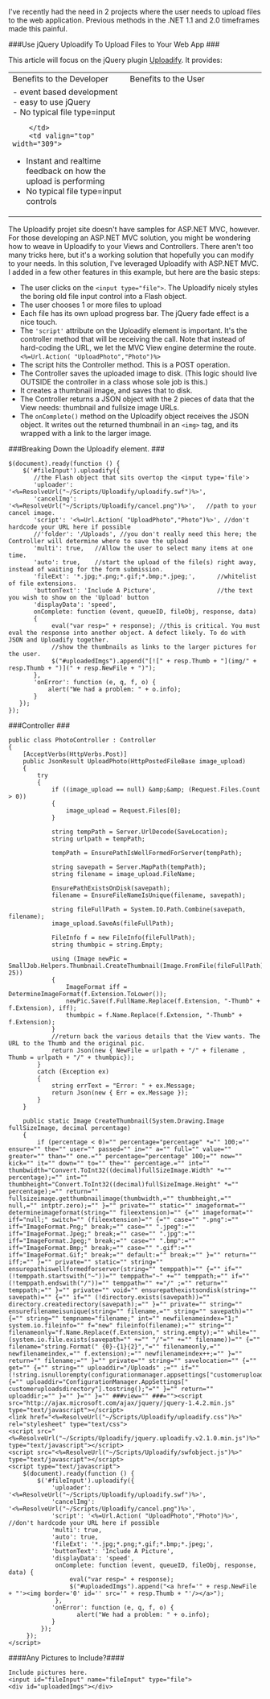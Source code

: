 <!--{Title:"Uploading Files To Your ASP.NET MVC Application", PublishedOn:"2010-05-27T03:25:31", Intro:"I've recently had the need in 2 projects where the user needs to upload files to the web application"} -->

I've recently had the need in 2 projects where the user needs to upload files to the web application. Previous methods in the .NET 1.1 and 2.0 timeframes made this painful. 

###Use jQuery Uploadify To Upload Files to Your Web App ###

This article will focus on the jQuery plugin [Uploadify](http://www.uploadify.com/).  It provides: 
  <table border="0" cellspacing="0" cellpadding="2" width="559">
    <tbody>
      <tr>
        <td valign="top" width="248">Benefits to the Developer</td>
        <td valign="top" width="309">Benefits to the User</td>
      </tr>
      <tr>
        <td valign="top" width="248">        
- event based development <BR>
- easy to use jQuery <BR>
- No typical file type=input 
        
        </td>
        <td valign="top" width="309">
        
- Instant and realtime feedback on how the upload is performing<BR> 
- No typical file type=input controls 
        </td>
      </tr>
    </tbody>
  </table>

The Uploadify projet site doesn't have samples for ASP.NET MVC, however. For those developing an ASP.NET MVC solution, you might be wondering how to weave in Uploadify to your Views and Controllers. There aren't too many tricks here, but it's a working solution that hopefully you can modify to your needs. 
In this solution, I've leveraged Uploadify with ASP.NET MVC.  I added in a few other features in this example, but here are the basic steps:
 
* The user clicks on the  `<input type="file">`. The Uploadify nicely styles the boring old file input control into a Flash object.
* The user chooses 1 or more files to upload
* Each file has its own upload progress bar. The jQuery fade effect is a nice touch.     
* The `'script'` attribute on the Uploadify element is important. It's the controller method that will be receiving the call. Note that instead of hard-coding the URL, we let the MVC View engine determine the route. `<%=Url.Action( "UploadPhoto","Photo")%>`    
* The script hits the Controller method. This is a POST operation.
* The Controller saves the uploaded image to disk.  (This logic should live OUTSIDE the controller in a class whose sole job is this.)
* It creates a thumbnail image, and saves that to disk.    
* The Controller returns a JSON object with the 2 pieces of data that the View needs: thumbnail and fullsize image URLs.     
* The `onComplete()` method on the Uploadify object receives the JSON object. It writes out the returned thumbnail in an `<img>` tag, and its wrapped with a link to the larger image. 

###Breaking Down the Uploadify element. ###

    $(document).ready(function () { 
        $('#fileInput').uploadify({      
           //the Flash object that sits overtop the <input type='file'> 
           'uploader': '<%=ResolveUrl("~/Scripts/Uploadify/uploadify.swf")%>',  
           'cancelImg': '<%=ResolveUrl("~/Scripts/Uploadify/cancel.png")%>',   //path to your cancel image. 
           'script': '<%=Url.Action( "UploadPhoto","Photo")%>', //don't hardcode your URL here if possible     
           //'folder': '/Uploads', //you don't really need this here; the Controller will determine where to save the upload       
           'multi': true,   //Allow the user to select many items at one time.       
           'auto': true,    //start the upload of the file(s) right away, instead of waiting for the form submission.     
           'fileExt': '*.jpg;*.png;*.gif;*.bmp;*.jpeg;',      //whitelist of file extensions.    
           'buttonText': 'Include A Picture',                 //the text you wish to show on the 'Upload' button       
           'displayData': 'speed',       
           onComplete: function (event, queueID, fileObj, response, data) 
           { 
                eval("var resp=" + response); //this is critical. You must eval the response into another object. A defect likely. To do with JSON and Uploadify together. 
                //show the thumbnails as links to the larger pictures for the user.       
                $("#uploadedImgs").append("[![" + resp.Thumb + "](img/" + resp.Thumb + ")](" + resp.NewFile + ")"); 
           }, 
           'onError': function (e, q, f, o) {
               alert("We had a problem: " + o.info); 
           } 
       }); 
    });


###Controller ###

    public class PhotoController : Controller     
    {      
        [AcceptVerbs(HttpVerbs.Post)]      
        public JsonResult UploadPhoto(HttpPostedFileBase image_upload)      
        {      
            try      
            {                  
                if ((image_upload == null) &amp;&amp; (Request.Files.Count > 0))      
                {      
                    image_upload = Request.Files[0];      
                } 

                string tempPath = Server.UrlDecode(SaveLocation);     
                string urlpath = tempPath; 

                tempPath = EnsurePathIsWellFormedForServer(tempPath); 

                string savepath = Server.MapPath(tempPath);     
                string filename = image_upload.FileName;            

                EnsurePathExistsOnDisk(savepath);     
                filename = EnsureFileNameIsUnique(filename, savepath); 

                string fileFullPath = System.IO.Path.Combine(savepath, filename);     
                image_upload.SaveAs(fileFullPath); 

                FileInfo f = new FileInfo(fileFullPath);     
                string thumbpic = string.Empty; 

                using (Image newPic = SmallJob.Helpers.Thumbnail.CreateThumbnail(Image.FromFile(fileFullPath), 25))      
                {      
                    ImageFormat iff = DetermineImageFormat(f.Extension.ToLower());      
                    newPic.Save(f.FullName.Replace(f.Extension, "-Thumb" + f.Extension), iff);      
                    thumbpic = f.Name.Replace(f.Extension, "-Thumb" + f.Extension);                   
                }      
                //return back the various details that the View wants. The URL to the Thumb and the original pic.      
                return Json(new { NewFile = urlpath + "/" + filename , Thumb = urlpath + "/" + thumbpic});      
            }      
            catch (Exception ex)      
            {      
                string errText = "Error: " + ex.Message;      
                return Json(new { Err = ex.Message });      
            }      
        } 

        public static Image CreateThumbnail(System.Drawing.Image fullSizeImage, decimal percentage)     
        {      
            if (percentage < 0)="" percentage="percentage" *="" 100;="" ensure="" the="" user="" passed="" in="" a="" full="" value="" greater="" than="" one.="" percentage="percentage" 100;="" now="" kick="" it="" down="" to="" the="" percentage.="" int="" thumbwidth="Convert.ToInt32((decimal)fullSizeImage.Width" *="" percentage);="" int="" thumbheight="Convert.ToInt32((decimal)fullSizeImage.Height" *="" percentage);="" return="" fullsizeimage.getthumbnailimage(thumbwidth,="" thumbheight,="" null,="" intptr.zero);="" }="" private="" static="" imageformat="" determineimageformat(string="" fileextension)="" {="" imageformat="" iff="null;" switch="" (fileextension)="" {="" case="" ".png":="" iff="ImageFormat.Png;" break;="" case="" ".jpeg":="" iff="ImageFormat.Jpeg;" break;="" case="" ".jpg":="" iff="ImageFormat.Jpeg;" break;="" case="" ".bmp":="" iff="ImageFormat.Bmp;" break;="" case="" ".gif":="" iff="ImageFormat.Gif;" break;="" default:="" break;="" }="" return="" iff;="" }="" private="" static="" string="" ensurepathiswellformedforserver(string="" temppath)="" {="" if="" (!temppath.startswith("~"))="" temppath="~" +="" temppath;="" if="" (!temppath.endswith("/"))="" temppath="" +="/" ;="" return="" temppath;="" }="" private="" void="" ensurepathexistsondisk(string="" savepath)="" {="" if="" (!directory.exists(savepath))="" directory.createdirectory(savepath);="" }="" private="" string="" ensurefilenameisunique(string="" filename,="" string="" savepath)="" {="" string="" tempname="filename;" int="" newfilenameindex="1;" system.io.fileinfo="" f="new" fileinfo(filename);="" string="" filenameonly="f.Name.Replace(f.Extension," string.empty);="" while="" (system.io.file.exists(savepath="" +="" "/"="" +="" filename))="" {="" filename="string.Format(" {0}-{1}{2}","="" filenameonly,="" newfilenameindex,="" f.extension);="" newfilenameindex++;="" }="" return="" filename;="" }="" private="" string="" savelocation="" {="" get="" {="" string="" uploaddir="/Uploads" ;="" if="" (!string.isnullorempty(configurationmanager.appsettings["customeruploadsdirectory"]))="" {="" uploaddir="ConfigurationManager.AppSettings[" customeruploadsdirectory"].tostring();"="" }="" return="" uploaddir;="" }="" }="" }="" ###view="" ###=""><script src="http://ajax.microsoft.com/ajax/jquery/jquery-1.4.2.min.js" type="text/javascript"></script>  
    <link href="<%=ResolveUrl("~/Scripts/Uploadify/uploadify.css")%>" rel="stylesheet" type="text/css">
    <script src="<%=ResolveUrl("~/Scripts/Uploadify/jquery.uploadify.v2.1.0.min.js")%>" type="text/javascript"></script>       
    <script src="<%=ResolveUrl("~/Scripts/Uploadify/swfobject.js")%>" type="text/javascript"></script>
    <script type="text/javascript"> 
        $(document).ready(function () { 
            $('#fileInput').uploadify({     
                'uploader': '<%=ResolveUrl("~/Scripts/Uploadify/uploadify.swf")%>',      
                'cancelImg': '<%=ResolveUrl("~/Scripts/Uploadify/cancel.png")%>',      
                'script': '<%=Url.Action( "UploadPhoto","Photo")%>', //don't hardcode your URL here if possible       
                'multi': true,      
                'auto': true,     
                'fileExt': '*.jpg;*.png;*.gif;*.bmp;*.jpeg;',    
                'buttonText': 'Include A Picture',      
                'displayData': 'speed',          
                 onComplete: function (event, queueID, fileObj, response, data) { 
                     eval("var resp=" + response);
                     $("#uploadedImgs").append("<a href='" + resp.NewFile + "'><img border='0' id='' src='" + resp.Thumb + "'/></a>");   
                 },       
                'onError': function (e, q, f, o) {      
                       alert("We had a problem: " + o.info);     
                } 
             });          
         });        
    </script> 
 
####Any Pictures to Include?####

    Include pictures here.     
    <input id="fileInput" name="fileInput" type="file">    
    <div id="uploadedImgs"></div>